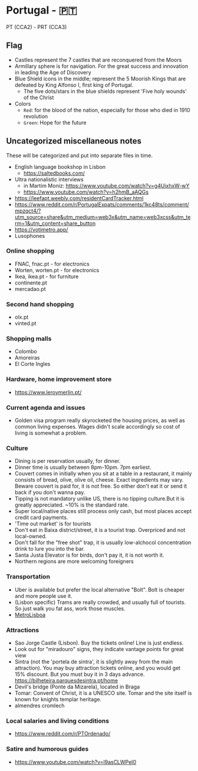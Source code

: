 # Portugal -  :portugal:
PT (CCA2) - PRT (CCA3)

## Flag

- Castles represent the 7 castles that are reconquered from the Moors
- Armillary sphere is for navigation. For the great success and innovation in leading the Age of Discovery
- Blue Shield icons in the middle; represent the 5 Moorish Kings that are defeated by King Alfonso I, first king of Portugal. 
	- The five dots/stars in the blue shields represent 'Five holy wounds' of the Christ
- Colors
	- `Red`: for the blood of the nation, especially for those who died in 1910 revolution
	- `Green`: Hope for the future

## Uncategorized miscellaneous notes
These will be categorized and put into separate files in time.


- English language bookshop in Lisbon
	- https://saltedbooks.com/
- Ultra nationalistic interviews
	- in Martim Moniz: https://www.youtube.com/watch?v=g4UixhxW-wY
	- https://www.youtube.com/watch?v=h2hmB_aAQGs
- https://leefapt.weebly.com/residentCardTracker.html
- https://www.reddit.com/r/PortugalExpats/comments/1kc48ts/comment/mpzqct4/?utm_source=share&utm_medium=web3x&utm_name=web3xcss&utm_term=1&utm_content=share_button
- https://votimetro.app/
- Lusophones
### Online shopping

- FNAC, fnac.pt - for electronics
- Worten, worten.pt - for electronics
- Ikea, ikea.pt - for furniture
- continente.pt
- mercadao.pt

### Second hand shopping

- olx.pt
- vinted.pt

### Shopping malls
- Colombo
- Amoreiras
- El Corte Ingles

### Hardware, home improvement store

- https://www.leroymerlin.pt/

### Current agenda and issues
- Golden visa program really skyrocketed the housing prices, as well as common living expenses. Wages didn't scale accordingly so cost of living is somewhat a problem.


### Culture
- Dining is per reservation usually, for dinner.
- Dinner time is usually between 8pm-10pm. 7pm earliest.
- Couvert comes in initially when you sit at a table in a restaurant, it mainly consists of bread, olive, olive oil, cheese. Exact ingredients may vary. Beware couvert is paid for, it is not free. So either don't eat it or send it back if you don't wanna pay.
- Tipping is not mandatory unlike US, there is no tipping culture.But it is greatly appreciated. ~10% is the standard rate.
- Super local/native places still process only cash, but most places accept credit card payments.
- 'Time out market' is for tourists
- Don't eat in Baixa district/street, it is a tourist trap. Overpriced and not local-owned.
- Don't fall for the "free shot" trap, it is usually low-alchocol concentration drink to lure you into the bar.
- Santa Justa Elevator is for birds, don't pay it, it is not worth it.
- Northern regions are more welcoming foreigners

### Transportation
- Uber is available but prefer the local alternative "Bolt". Bolt is cheaper and more people use it.
- (Lisbon specific) Trams are really crowded, and usually full of tourists. So just walk you fat ass, work those muscles. 
- [MetroLisboa](https://www.metrolisboa.pt/en/)

### Attractions
- Sao Jorge Castle (Lisbon). Buy the tickets online! Line is just endless.
- Look out for "miradouro" signs, they indicate vantage points for great view
- Sintra (not the 'portela de sintra', it is slightly away from the main attraction). You may buy attraction tickets online, and you would get 15% discount. But you must buy it in 3 days advance. https://bilheteira.parquesdesintra.pt/home
- Devil's bridge (Ponte da Mizarela), located in Braga
- Tomar: Convent of Christ, it is a UNESCO site. Tomar and the site itself is known for knights templar heritage.
- almendres cromlech

### Local salaries and living conditions

- https://www.reddit.com/r/PTOrdenado/


### Satire and humorous guides

- https://www.youtube.com/watch?v=l9asCLWPeI0